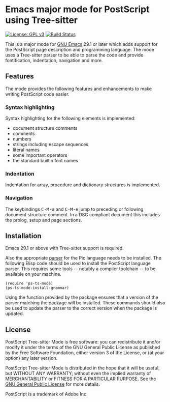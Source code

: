 # Emacs major mode for PostScript using Tree-sitter

[![License: GPL v3](https://img.shields.io/badge/License-GPLv3-blue.svg)](https://www.gnu.org/licenses/gpl-3.0)
[![Build Status](https://github.com/smoeding/ps-ts-mode/actions/workflows/CI.yaml/badge.svg)](https://github.com/smoeding/ps-ts-mode/actions/workflows/CI.yaml)

This is a major mode for [GNU Emacs](https://www.gnu.org/software/emacs/) 29.1 or later which adds support for the PostScript page description and programming language. The mode uses a Tree-sitter parser to be able to parse the code and provide fontification, indentation, navigation and more.

## Features

The mode provides the following features and enhancements to make writing PostScript code easier.

### Syntax highlighting

Syntax highlighting for the following elements is implemented:

- document structure comments
- comments
- numbers
- strings including escape sequences
- literal names
- some important operators
- the standard builtin font names

### Indentation

Indentation for array, procedure and dictionary structures is implemented.

### Navigation

The keybindings <kbd>C-M-a</kbd> and <kbd>C-M-e</kbd> jump to
preceding or following document structure comment. In a DSC compliant
document this includes the prolog, setup and page sections.

## Installation

Emacs 29.1 or above with Tree-sitter support is required.

Also the appropriate
[parser](https://github.com/smoeding/tree-sitter-postscript) for the
Pic language needs to be installed. The following Elisp code should be
used to install the PostScript language parser.  This requires some tools -- notably a compiler toolchain -- to be available on your machine.

```elisp
(require 'ps-ts-mode)
(ps-ts-mode-install-grammar)
```

Using the function provided by the package ensures that a version of the parser matching the package will be installed. These commands should also be used to update the parser to the correct version when the package is updated.

## License

PostScript Tree-sitter Mode is free software: you can redistribute it and/or modify it under the terms of the GNU General Public License as published by the Free Software Foundation, either version 3 of the License, or (at your option) any later version.

PostScript Tree-sitter Mode is distributed in the hope that it will be useful, but WITHOUT ANY WARRANTY; without even the implied warranty of MERCHANTABILITY or FITNESS FOR A PARTICULAR PURPOSE.  See the [GNU General Public License](http://www.gnu.org/licenses/) for more details.

PostScript is a trademark of Adobe Inc.

